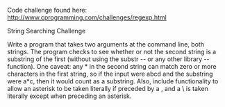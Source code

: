 Code challenge found here: http://www.cprogramming.com/challenges/regexp.html

String Searching Challenge

Write a program that takes two arguments at the command line, both strings. The program checks to see whether or not the second string is a substring of the first (without using the substr -- or any other library -- function). One caveat: any * in the second string can match zero or more characters in the first string, so if the input were abcd and the substring were a*c, then it would count as a substring. Also, include functionality to allow an asterisk to be taken literally if preceded by a \, and a \ is taken literally except when preceding an asterisk.
